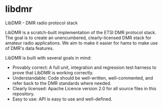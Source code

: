 # libdmr
LibDMR - DMR radio protocol stack

LibDMR is a scratch-built implementation of the ETSI DMR protocol stack. The goal is to create an unencumbered, clearly-licensed DMR stack for amateur radio applications. We aim to make it easier for hams to make use of DMR's data features.

LibDMR is built with several goals in mind:

  * Provably correct: A full unit, integration and regression test harness to prove that LibDMR is working correctly.
  * Understandable: Code should be well-written, well-commented, and refer back to the DMR standards where needed.
  * Clearly licensed: Apache Licence version 2.0 for all source files in this repository.
  * Easy to use: API is easy to use and well-defined.
  
